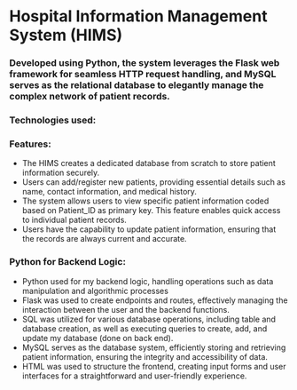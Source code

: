 # Hospital Information Management System (HIMS)
### Developed using Python, the system leverages the Flask web framework for seamless HTTP request handling, and MySQL serves as the relational database to elegantly manage the complex network of patient records.
### Technologies used:
### Features:
* The HIMS creates a dedicated database from scratch to store patient information securely.
* Users can add/register new patients, providing essential details such as name, contact information, and medical history.
* The system allows users to view specific patient information coded based on Patient_ID as primary key. This feature enables quick access to individual patient records.
* Users have the capability to update patient information, ensuring that the records are always current and accurate.
  
### Python for Backend Logic:
* Python used for my backend logic, handling operations such as data manipulation and algorithmic processes
* Flask was used  to create endpoints and routes, effectively managing the interaction between the user and the backend functions.
* SQL was utilized for various database operations, including table and database creation, as well as executing queries to create, add, and update my database (done on back end).
* MySQL serves as the database system, efficiently storing and retrieving patient information, ensuring the integrity and accessibility of data.
* HTML was used to structure the frontend, creating input forms and user interfaces for a straightforward and user-friendly experience.
